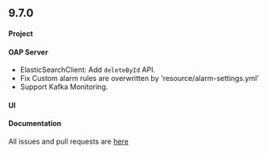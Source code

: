 ## 9.7.0

#### Project


#### OAP Server

* ElasticSearchClient: Add `deleteById` API.
* Fix Custom alarm rules are overwritten by 'resource/alarm-settings.yml'
* Support Kafka Monitoring.

#### UI



#### Documentation


All issues and pull requests are [here](https://github.com/apache/skywalking/milestone/193?closed=1)
